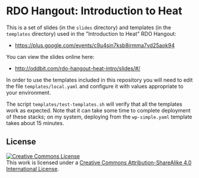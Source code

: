 # RDO Hangout: Introduction to Heat

This is a set of slides (in the `slides` directory) and templates (in
the `templates` directory) used in the "Introduction to Heat" RDO
Hangout:

- <https://plus.google.com/events/c9u4sjn7ksb8jrmma7vd25aok94>

You can view the slides online here:

- http://oddbit.com/rdo-hangout-heat-intro/slides/#/

In order to use the templates included in this repository you will
need to edit the file `templates/local.yaml` and configure it with
values appropriate to your environment.

The script `templates/test-templates.sh` will verify that all the
templates work as expected.  Note that it can take some time to
complete deployment of these stacks; on my system, deploying from the
`wp-simple.yaml` template takes about 15 minutes.

## License

<a rel="license" href="http://creativecommons.org/licenses/by-sa/4.0/"><img alt="Creative Commons License" style="border-width:0" src="https://i.creativecommons.org/l/by-sa/4.0/88x31.png" /></a><br />This work is licensed under a <a rel="license" href="http://creativecommons.org/licenses/by-sa/4.0/">Creative Commons Attribution-ShareAlike 4.0 International License</a>.

